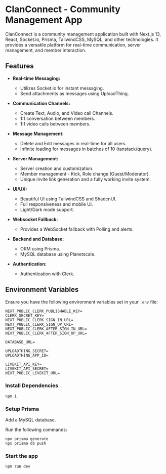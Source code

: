 # ClanConnect - Community Management App

ClanConnect is a community management application built with Next.js 13, React, Socket.io, Prisma, TailwindCSS, MySQL, and other technologies. It provides a versatile platform for real-time communication, server management, and member interaction.

## Features

- **Real-time Messaging:**
  - Utilizes Socket.io for instant messaging.
  - Send attachments as messages using UploadThing.

- **Communication Channels:**
  - Create Text, Audio, and Video call Channels.
  - 1:1 conversation between members.
  - 1:1 video calls between members.

- **Message Management:**
  - Delete and Edit messages in real-time for all users.
  - Infinite loading for messages in batches of 10 (tanstack/query).

- **Server Management:**
  - Server creation and customization.
  - Member management - Kick, Role change (Guest/Moderator).
  - Unique invite link generation and a fully working invite system.

- **UI/UX:**
  - Beautiful UI using TailwindCSS and ShadcnUI.
  - Full responsiveness and mobile UI.
  - Light/Dark mode support.

- **Websocket Fallback:**
  - Provides a WebSocket fallback with Polling and alerts.

- **Backend and Database:**
  - ORM using Prisma.
  - MySQL database using Planetscale.

- **Authentication:**
  - Authentication with Clerk.

## Environment Variables

Ensure you have the following environment variables set in your `.env` file:

```env
NEXT_PUBLIC_CLERK_PUBLISHABLE_KEY=
CLERK_SECRET_KEY=
NEXT_PUBLIC_CLERK_SIGN_IN_URL=
NEXT_PUBLIC_CLERK_SIGN_UP_URL=
NEXT_PUBLIC_CLERK_AFTER_SIGN_IN_URL=
NEXT_PUBLIC_CLERK_AFTER_SIGN_UP_URL=

DATABASE_URL=

UPLOADTHING_SECRET=
UPLOADTHING_APP_ID=

LIVEKIT_API_KEY=
LIVEKIT_API_SECRET=
NEXT_PUBLIC_LIVEKIT_URL=
```
### Install Dependencies

```shell
npm i
```

### Setup Prisma

Add a MySQL database.

Run the following commands:

```shell
npx prisma generate
npx prisma db push

```

### Start the app

```shell
npm run dev
```
